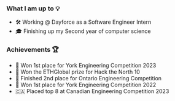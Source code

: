 ### What I am up to 💡

- 🛠 Working @ Dayforce as a Software Engineer Intern
- 🎓 Finishing up my Second year of computer science 

### Achievements 🏆

- 🥇 Won 1st place for York Engineering Competition 2023 
- 🥇 Won the ETHGlobal prize for Hack the North 10
- 🥈 Finished 2nd place for Ontario Engineering Competition
- 🥇 Won 1st place for York Engineering Competition 2022 
- 🇨🇦 Placed top 8 at Canadian Engineering Competition 2023
